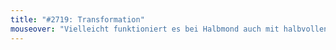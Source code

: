 ```yaml
---
title: "#2719: Transformation"
mouseover: "Vielleicht funktioniert es bei Halbmond auch mit halbvollen Flaschen."
---
```


